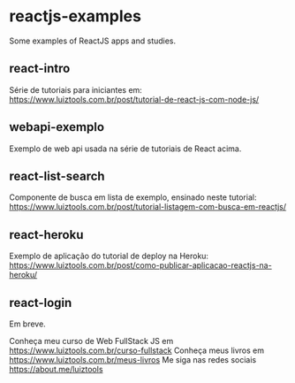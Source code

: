 # reactjs-examples
Some examples of ReactJS apps and studies.

## react-intro
Série de tutoriais para iniciantes em: https://www.luiztools.com.br/post/tutorial-de-react-js-com-node-js/

## webapi-exemplo
Exemplo de web api usada na série de tutoriais de React acima.

## react-list-search
Componente de busca em lista de exemplo, ensinado neste tutorial: https://www.luiztools.com.br/post/tutorial-listagem-com-busca-em-reactjs/

## react-heroku
Exemplo de aplicação do tutorial de deploy na Heroku: https://www.luiztools.com.br/post/como-publicar-aplicacao-reactjs-na-heroku/

## react-login
Em breve.

Conheça meu curso de Web FullStack JS em https://www.luiztools.com.br/curso-fullstack
Conheça meus livros em https://www.luiztools.com.br/meus-livros
Me siga nas redes sociais https://about.me/luiztools
